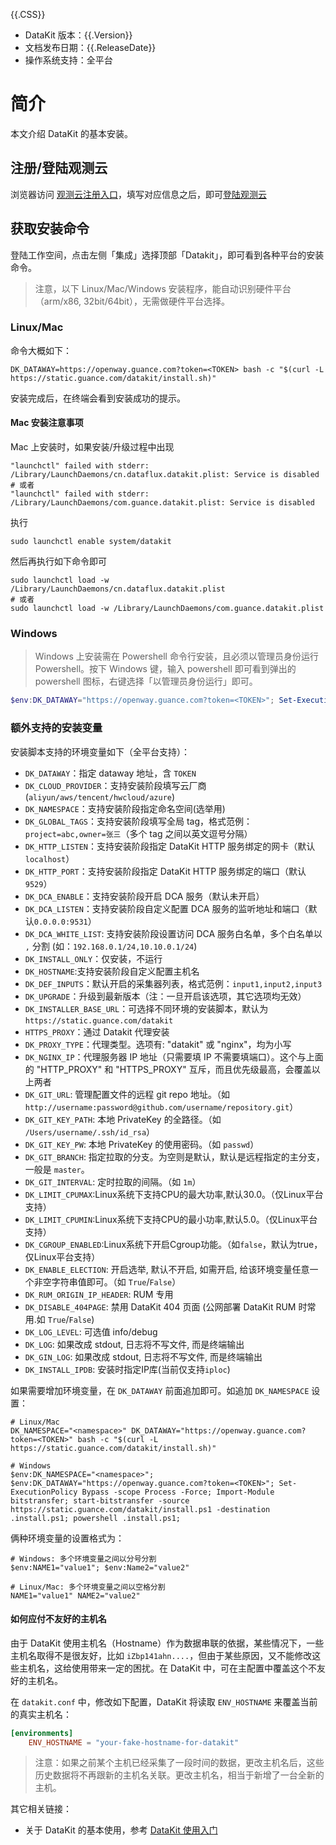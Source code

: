 {{.CSS}}

- DataKit 版本：{{.Version}}
- 文档发布日期：{{.ReleaseDate}}
- 操作系统支持：全平台

# 简介

本文介绍 DataKit 的基本安装。

## 注册/登陆观测云

浏览器访问 [观测云注册入口](https://auth.guance.com/redirectpage/register)，填写对应信息之后，即可[登陆观测云](https://console.guance.com/pageloading/login)

## 获取安装命令

登陆工作空间，点击左侧「集成」选择顶部「Datakit」，即可看到各种平台的安装命令。

> 注意，以下 Linux/Mac/Windows 安装程序，能自动识别硬件平台（arm/x86, 32bit/64bit），无需做硬件平台选择。

### Linux/Mac

命令大概如下：

```shell
DK_DATAWAY=https://openway.guance.com?token=<TOKEN> bash -c "$(curl -L https://static.guance.com/datakit/install.sh)"
```

安装完成后，在终端会看到安装成功的提示。

#### Mac 安装注意事项

Mac 上安装时，如果安装/升级过程中出现

```shell
"launchctl" failed with stderr: /Library/LaunchDaemons/cn.dataflux.datakit.plist: Service is disabled
# 或者
"launchctl" failed with stderr: /Library/LaunchDaemons/com.guance.datakit.plist: Service is disabled
```

执行

```shell
sudo launchctl enable system/datakit
```

然后再执行如下命令即可

```shell
sudo launchctl load -w /Library/LaunchDaemons/cn.dataflux.datakit.plist
# 或者
sudo launchctl load -w /Library/LaunchDaemons/com.guance.datakit.plist
```

### Windows

> Windows 上安装需在 Powershell 命令行安装，且必须以管理员身份运行 Powershell。按下 Windows 键，输入 powershell 即可看到弹出的 powershell 图标，右键选择「以管理员身份运行」即可。

```powershell
$env:DK_DATAWAY="https://openway.guance.com?token=<TOKEN>"; Set-ExecutionPolicy Bypass -scope Process -Force; Import-Module bitstransfer; start-bitstransfer -source https://static.guance.com/datakit/install.ps1 -destination .install.ps1; powershell .install.ps1;
```

### 额外支持的安装变量

安装脚本支持的环境变量如下（全平台支持）：

- `DK_DATAWAY`：指定 dataway 地址，含 `TOKEN`
- `DK_CLOUD_PROVIDER`：支持安装阶段填写云厂商(`aliyun/aws/tencent/hwcloud/azure`)
- `DK_NAMESPACE`：支持安装阶段指定命名空间(选举用)
- `DK_GLOBAL_TAGS`：支持安装阶段填写全局 tag，格式范例：`project=abc,owner=张三`（多个 tag 之间以英文逗号分隔）
- `DK_HTTP_LISTEN`：支持安装阶段指定 DataKit HTTP 服务绑定的网卡（默认 `localhost`）
- `DK_HTTP_PORT`：支持安装阶段指定 DataKit HTTP 服务绑定的端口（默认 `9529`）
- `DK_DCA_ENABLE`：支持安装阶段开启 DCA 服务（默认未开启）
- `DK_DCA_LISTEN`：支持安装阶段自定义配置 DCA 服务的监听地址和端口（默认`0.0.0.0:9531`）
- `DK_DCA_WHITE_LIST`: 支持安装阶段设置访问 DCA 服务白名单，多个白名单以 `,` 分割 (如：`192.168.0.1/24,10.10.0.1/24`)
- `DK_INSTALL_ONLY`：仅安装，不运行
- `DK_HOSTNAME`:支持安装阶段自定义配置主机名
- `DK_DEF_INPUTS`：默认开启的采集器列表，格式范例：`input1,input2,input3`
- `DK_UPGRADE`：升级到最新版本（注：一旦开启该选项，其它选项均无效）
- `DK_INSTALLER_BASE_URL`：可选择不同环境的安装脚本，默认为 `https://static.guance.com/datakit`
- `HTTPS_PROXY`：通过 Datakit 代理安装
- `DK_PROXY_TYPE`：代理类型。选项有: "datakit" 或 "nginx"，均为小写
- `DK_NGINX_IP`：代理服务器 IP 地址（只需要填 IP 不需要填端口）。这个与上面的 "HTTP_PROXY" 和 "HTTPS_PROXY" 互斥，而且优先级最高，会覆盖以上两者
- `DK_GIT_URL`: 管理配置文件的远程 git repo 地址。（如 `http://username:password@github.com/username/repository.git`）
- `DK_GIT_KEY_PATH`: 本地 PrivateKey 的全路径。（如 `/Users/username/.ssh/id_rsa`）
- `DK_GIT_KEY_PW`: 本地 PrivateKey 的使用密码。（如 `passwd`）
- `DK_GIT_BRANCH`: 指定拉取的分支。<stong>为空则是默认</strong>，默认是远程指定的主分支，一般是 `master`。
- `DK_GIT_INTERVAL`: 定时拉取的间隔。（如 `1m`）
- `DK_LIMIT_CPUMAX`:Linux系统下支持CPU的最大功率,默认30.0。（仅Linux平台支持）
- `DK_LIMIT_CPUMIN`:Linux系统下支持CPU的最小功率,默认5.0。（仅Linux平台支持）
- `DK_CGROUP_ENABLED`:Linux系统下开启Cgroup功能。（如`false`，默认为true，仅Linux平台支持）
- `DK_ENABLE_ELECTION`: 开启选举, 默认不开启, 如需开启, 给该环境变量任意一个非空字符串值即可。（如 `True`/`False`）
- `DK_RUM_ORIGIN_IP_HEADER`: RUM 专用
- `DK_DISABLE_404PAGE`: 禁用 DataKit 404 页面 (公网部署 DataKit RUM 时常用.如 `True`/`False`)
- `DK_LOG_LEVEL`: 可选值 info/debug
- `DK_LOG`: 如果改成 stdout, 日志将不写文件, 而是终端输出
- `DK_GIN_LOG`: 如果改成 stdout, 日志将不写文件, 而是终端输出
- `DK_INSTALL_IPDB`: 安装时指定IP库(当前仅支持`iploc`)

如果需要增加环境变量，在 `DK_DATAWAY` 前面追加即可。如追加 `DK_NAMESPACE` 设置：

```shell
# Linux/Mac
DK_NAMESPACE="<namespace>" DK_DATAWAY="https://openway.guance.com?token=<TOKEN>" bash -c "$(curl -L https://static.guance.com/datakit/install.sh)"

# Windows
$env:DK_NAMESPACE="<namespace>"; $env:DK_DATAWAY="https://openway.guance.com?token=<TOKEN>"; Set-ExecutionPolicy Bypass -scope Process -Force; Import-Module bitstransfer; start-bitstransfer -source https://static.guance.com/datakit/install.ps1 -destination .install.ps1; powershell .install.ps1;
```

俩种环境变量的设置格式为：

```shell
# Windows: 多个环境变量之间以分号分割
$env:NAME1="value1"; $env:Name2="value2"

# Linux/Mac: 多个环境变量之间以空格分割
NAME1="value1" NAME2="value2"
```

#### 如何应付不友好的主机名

由于 DataKit 使用主机名（Hostname）作为数据串联的依据，某些情况下，一些主机名取得不是很友好，比如 `iZbp141ahn....`，但由于某些原因，又不能修改这些主机名，这给使用带来一定的困扰。在 DataKit 中，可在主配置中覆盖这个不友好的主机名。

在 `datakit.conf` 中，修改如下配置，DataKit 将读取 `ENV_HOSTNAME` 来覆盖当前的真实主机名：

```toml
[environments]
	ENV_HOSTNAME = "your-fake-hostname-for-datakit"
```

> 注意：如果之前某个主机已经采集了一段时间的数据，更改主机名后，这些历史数据将不再跟新的主机名关联。更改主机名，相当于新增了一台全新的主机。

其它相关链接：

- 关于 DataKit 的基本使用，参考 [DataKit 使用入门](datakit-service-how-to)
